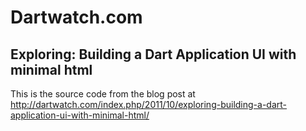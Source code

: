 Dartwatch.com
===========

Exploring: Building a Dart Application UI with minimal html
----------

This is the source code from the blog post at
http://dartwatch.com/index.php/2011/10/exploring-building-a-dart-application-ui-with-minimal-html/
